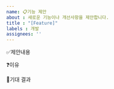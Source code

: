 ```yaml
---
name: 📋기능 제안
about : 새로운 기능이나 개선사항을 제안합니다.
title : "[Feature]"
labels : 개발
assignees: ''
---
```


✅제안내용
<!-- 어떤 기능을 제안하는지 자세히 설명해주세요 -->

❓이유
<!-- 이 기능이 왜 필요한지, 어떤 문제를 해결하는지 설명해주세요 -->

👏기대 결과
<!-- 어떤 결과를 기대하나요 -->
